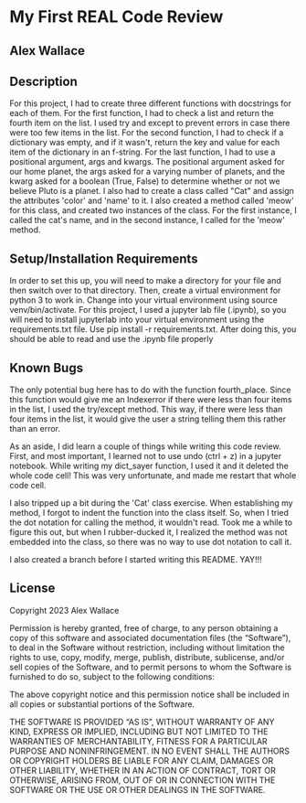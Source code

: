 # My First REAL Code Review

## Alex Wallace

## Description
For this project, I had to create three different functions with docstrings for each of them. For the first function, I had to check a list and return the fourth item on the list. I used try and except to prevent errors in case there were too few items in the list. For the second function, I had to check if a dictionary was empty, and if it wasn't, return the key and value for each item of the dictionary in an f-string. For the last function, I had to use a positional argument, args and kwargs. The positional argument asked for our home planet, the args asked for a varying number of planets, and the kwarg asked for a boolean (True, False) to determine whether or not we believe Pluto is a planet. I also had to create a class called "Cat" and assign the attributes 'color' and 'name' to it. I also created a method called 'meow' for this class, and created two instances of the class. For the first instance, I called the cat's name, and in the second instance, I called for the 'meow' method. 

## Setup/Installation Requirements
In order to set this up, you will need to make a directory for your file and then switch over to that directory. Then, create a virtual environment for python 3 to work in. Change into your virtual environment using source venv/bin/activate. For this project, I used a jupyter lab file (.ipynb), so you will need to install jupyterlab into your virtual environment using the requirements.txt file. Use pip install -r requirements.txt. After doing this, you should be able to read and use the .ipynb file properly 

## Known Bugs
The only potential bug here has to do with the function fourth_place. Since this function would give me an Indexerror if there were less than four items in the list, I used the try/except method. This way, if there were less than four items in the list, it would give the user a string telling them this rather than an error.

As an aside, I did learn a couple of things while writing this code review. First, and most important, I learned not to use undo (ctrl + z) in a jupyter notebook. While writing my dict_sayer function, I used it and it deleted the whole code cell! This was very unfortunate, and made me restart that whole code cell. 

I also tripped up a bit during the 'Cat' class exercise. When establishing my method, I forgot to indent the function into the class itself. So, when I tried the dot notation for calling the method, it wouldn't read. Took me a while to figure this out, but when I rubber-ducked it, I realized the method was not embedded into the class, so there was no way to use dot notation to call it.

I also created a branch before I started writing this README. YAY!!!

## License
Copyright 2023 Alex Wallace

Permission is hereby granted, free of charge, to any person obtaining a copy of this software and associated documentation files (the “Software”), to deal in the Software without restriction, including without limitation the rights to use, copy, modify, merge, publish, distribute, sublicense, and/or sell copies of the Software, and to permit persons to whom the Software is furnished to do so, subject to the following conditions:

The above copyright notice and this permission notice shall be included in all copies or substantial portions of the Software.

THE SOFTWARE IS PROVIDED “AS IS”, WITHOUT WARRANTY OF ANY KIND, EXPRESS OR IMPLIED, INCLUDING BUT NOT LIMITED TO THE WARRANTIES OF MERCHANTABILITY, FITNESS FOR A PARTICULAR PURPOSE AND NONINFRINGEMENT. IN NO EVENT SHALL THE AUTHORS OR COPYRIGHT HOLDERS BE LIABLE FOR ANY CLAIM, DAMAGES OR OTHER LIABILITY, WHETHER IN AN ACTION OF CONTRACT, TORT OR OTHERWISE, ARISING FROM, OUT OF OR IN CONNECTION WITH THE SOFTWARE OR THE USE OR OTHER DEALINGS IN THE SOFTWARE.

